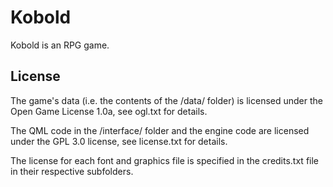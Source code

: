 # Kobold
Kobold is an RPG game.

## License

The game's data (i.e. the contents of the /data/ folder) is licensed under the Open Game License 1.0a, see ogl.txt for details.

The QML code in the /interface/ folder and the engine code are licensed under the GPL 3.0 license, see license.txt for details.

The license for each font and graphics file is specified in the credits.txt file in their respective subfolders.
